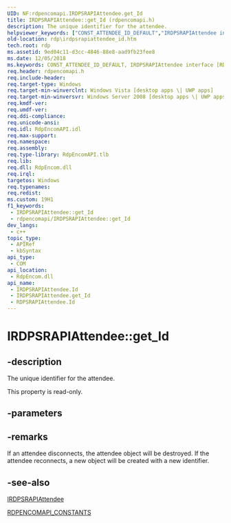 ```yaml
---
UID: NF:rdpencomapi.IRDPSRAPIAttendee.get_Id
title: IRDPSRAPIAttendee::get_Id (rdpencomapi.h)
description: The unique identifier for the attendee.
helpviewer_keywords: ["CONST_ATTENDEE_ID_DEFAULT","IRDPSRAPIAttendee interface [RDP]","Id property","IRDPSRAPIAttendee.Id","IRDPSRAPIAttendee.get_Id","IRDPSRAPIAttendee::Id","IRDPSRAPIAttendee::get_Id","Id property [RDP]","Id property [RDP]","IRDPSRAPIAttendee interface","Id property [RDP]","RDPSRAPIAttendee object","RDPSRAPIAttendee object [RDP]","Id property","get_Id","rdp.irdpsrapiattendee_id","rdpencomapi/IRDPSRAPIAttendee::Id","rdpencomapi/IRDPSRAPIAttendee::get_Id"]
old-location: rdp\irdpsrapiattendee_id.htm
tech.root: rdp
ms.assetid: 9ed04c11-d3cc-4846-88e8-aad9fb23fee8
ms.date: 12/05/2018
ms.keywords: CONST_ATTENDEE_ID_DEFAULT, IRDPSRAPIAttendee interface [RDP],Id property, IRDPSRAPIAttendee.Id, IRDPSRAPIAttendee.get_Id, IRDPSRAPIAttendee::Id, IRDPSRAPIAttendee::get_Id, Id property [RDP], Id property [RDP],IRDPSRAPIAttendee interface, Id property [RDP],RDPSRAPIAttendee object, RDPSRAPIAttendee object [RDP],Id property, get_Id, rdp.irdpsrapiattendee_id, rdpencomapi/IRDPSRAPIAttendee::Id, rdpencomapi/IRDPSRAPIAttendee::get_Id
req.header: rdpencomapi.h
req.include-header: 
req.target-type: Windows
req.target-min-winverclnt: Windows Vista [desktop apps \| UWP apps]
req.target-min-winversvr: Windows Server 2008 [desktop apps \| UWP apps]
req.kmdf-ver: 
req.umdf-ver: 
req.ddi-compliance: 
req.unicode-ansi: 
req.idl: RdpEncomAPI.idl
req.max-support: 
req.namespace: 
req.assembly: 
req.type-library: RdpEncomAPI.tlb
req.lib: 
req.dll: RdpEncom.dll
req.irql: 
targetos: Windows
req.typenames: 
req.redist: 
ms.custom: 19H1
f1_keywords:
 - IRDPSRAPIAttendee::get_Id
 - rdpencomapi/IRDPSRAPIAttendee::get_Id
dev_langs:
 - c++
topic_type:
 - APIRef
 - kbSyntax
api_type:
 - COM
api_location:
 - RdpEncom.dll
api_name:
 - IRDPSRAPIAttendee.Id
 - IRDPSRAPIAttendee.get_Id
 - RDPSRAPIAttendee.Id
---
```


# IRDPSRAPIAttendee::get_Id


## -description

The unique identifier for the attendee.

This property is read-only.

## -parameters

## -remarks

If an attendee disconnects, the attendee object will be destroyed. If the attendee reconnects, a new object will be created with a new identifier.

## -see-also

<a href="https://docs.microsoft.com/windows/desktop/api/rdpencomapi/nn-rdpencomapi-irdpsrapiattendee">IRDPSRAPIAttendee</a>



<a href="/windows/win32/api/rdpencomapi/ne-rdpencomapi-rdpencomapi_constants">RDPENCOMAPI_CONSTANTS</a>

